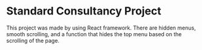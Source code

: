 # Standard Consultancy Project

This project was made by using React framework. There are hidden menus, smooth scrolling, and a function that hides the top menu based on the scrolling of the page.